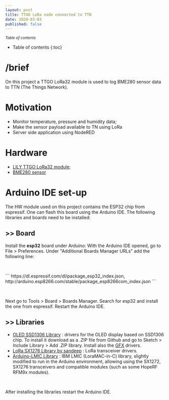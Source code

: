 ```yaml
---
layout: post
title: TTGO LoRa node connected to TTN 
date: 2020-03-03
published: false
---
```


<small><i>Table of contents</i></small>
* Table of contents
{:toc}

# /brief
On this project a TTGO LoRa32 module is used to log BME280 sensor data to TTN (The Things Network). 

# Motivation
* Monitor temperature, pressure and humidity data;
* Make the sensor payload available to TN using LoRa
* Server side application using NodeRED

# Hardware
* [LILY TTGO LoRa32 module](https://www.banggood.com/2Pcs-LILYGO-TTGO-LORA32-868Mhz-ESP32-LoRa-OLED-0_96-Inch-Blue-Display-bluetooth-WIFI-ESP-32-Development-Board-Module-With-Antenna-p-1507044.html?gmcCountry=CH&currency=CHF&cur_warehouse=CN&createTmp=1&utm_source=googleshopping&utm_medium=cpc_bgs&utm_content=xibei&utm_campaign=xibei-ssc-ch-en-all-1221&gclid=Cj0KCQjwmdzzBRC7ARIsANdqRRloX4zMT19MDiMRmwDUTs464G_B-Qzm2nYS19v-sgOSTIjvI-gJ47IaArarEALw_wcB);
* [BME280 sensor](https://www.banggood.com/CJMCU-280E-BME280-High-Precision-Atmospheric-Pressure-Sensor-p-1103115.html?rmmds=search&cur_warehouse=CN)

# Arduino IDE set-up
The HW module used on this project contains the ESP32 chip from espressif. One can flash this board using the Arduino IDE. The following libraries and boards need to be installed:
## >> Board
Install the **esp32** board under Arduino: With the Arduino IDE opened, go to File > Preferences. Under "Additional Boards Manager URLs" add the following line:
<p>&nbsp;</p>
```
https://dl.espressif.com/dl/package_esp32_index.json, http://arduino.esp8266.com/stable/package_esp8266com_index.json 
```
<p>&nbsp;</p>
Next go to Tools > Board > Boards Manager. Search for esp32 and install the one from espressif. Restart the Arduino IDE. 

## >> Libraries
* [OLED SSD1306 Library](https://github.com/adafruit/Adafruit_SSD1306) : drivers for the OLED display based on SSD1306 chip. 
To install it download as a .ZIP file from Github and go to Sketch > Include Library > Add .ZIP library. Install also the [GFX](https://github.com/adafruit/Adafruit-GFX-Library) drivers. 
* [LoRa SX1276 Library by sandeep](https://github.com/sandeepmistry/arduino-LoRa) : LoRa transceiver drivers.
* [Arduino-LMIC Library](https://github.com/matthijskooijman/arduino-lmic) :  IBM LMIC (LoraMAC-in-C) library, slightly modified to run in the Arduino environment, allowing using the SX1272, SX1276 transceivers and compatible modules (such as some HopeRF RFM9x modules).

<p>&nbsp;</p>
After installing the libraries restart the Arduino IDE.

